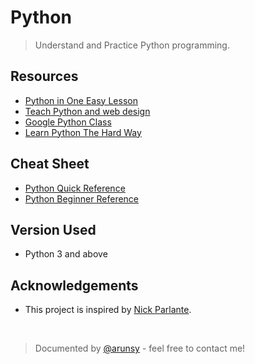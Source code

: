 # Python
> Understand and Practice Python programming.


## Resources
- [Python in One Easy Lesson](https://cs.stanford.edu/people/nick/python-in-one-easy-lesson/)
- [Teach Python and web design](https://snakify.org/)
- [Google Python Class](https://developers.google.com/edu/python)
- [Learn Python The Hard Way](https://www.cs.cmu.edu/~srini/15-441/F11/LPTHW/lpthw.pdf)


## Cheat Sheet
- [Python Quick Reference](https://perso.limsi.fr/pointal/_media/python:cours:mementopython3-english.pdf)
- [Python Beginner Reference](https://github.com/ehmatthes/pcc/blob/f555082df0f8268b8f269e59a99da8ed5013f749/cheat_sheets/beginners_python_cheat_sheet_pcc_all.pdf)


## Version Used
- Python 3 and above


## Acknowledgements
- This project is inspired by [Nick Parlante](https://cs.stanford.edu/people/nick/python-in-one-easy-lesson/). 

<br>

> Documented by [@arunsy](http://github.com/arunsy) - feel free to contact me!


<!-- Optional -->
<!-- ## License -->
<!-- This project is open source and available under the [... License](). -->

<!-- You don't have to include all sections - just the one's relevant to your project -->
